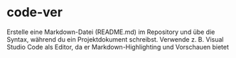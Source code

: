 # code-ver

Erstelle eine Markdown-Datei (README.md) im Repository und übe die Syntax, während du ein Projektdokument schreibst. Verwende z. B. Visual Studio Code als Editor, da er Markdown-Highlighting und Vorschauen bietet